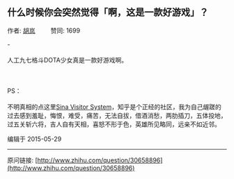 ## 什么时候你会突然觉得「啊，这是一款好游戏」？

作者: [胡岚](http://www.zhihu.com/people/hu-lan-13)&nbsp;&nbsp;&nbsp;&nbsp;&nbsp;&nbsp;&nbsp;&nbsp; 赞同: 1699


-<br><br>人工九七格斗DOTA少女真是一款好游戏啊。<br><br><br><br>PS：<br><br>不明真相的点这里<a href="http://weibo.com/p/1001603847143629708994" class=" wrap external" target="_blank" rel="nofollow noreferrer">Sina Visitor System<i class="icon-external"></i></a>，知乎是个正经的社区，我为自己龌蹉的过去感到羞耻，悔恨，难受，痛苦，无法自拔，借酒消愁，两肋插刀，五体投地，过五关斩六将，吉人自有天相，喜怒不形于色，英雄所见略同，远亲不如近邻。



编辑于 2015-05-29



---
原问链接: [http://www.zhihu.com/question/30658896](http://www.zhihu.com/question/30658896)